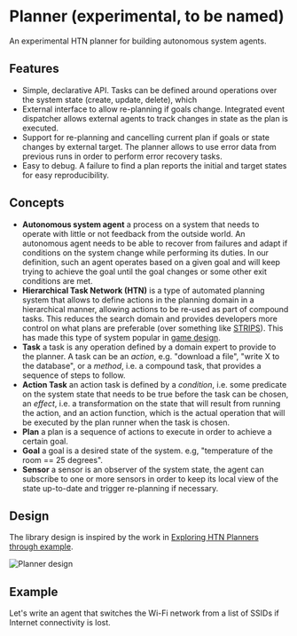 # Planner (experimental, to be named)

An experimental HTN planner for building autonomous system agents.

## Features

- Simple, declarative API. Tasks can be defined around operations over the system state (create, update, delete), which
- External interface to allow re-planning if goals change. Integrated event dispatcher allows external agents to track changes in state as the plan is executed.
- Support for re-planning and cancelling current plan if goals or state changes by external target. The planner allows to use error data from previous runs in order to perform error recovery tasks.
- Easy to debug. A failure to find a plan reports the initial and target states for easy reproducibility.

## Concepts

- **Autonomous system agent** a process on a system that needs to operate with little or not feedback from the outside world. An autonomous agent needs to be able to recover from failures and adapt if conditions on the system change while performing its duties. In our definition, such an agent operates based on a given goal and will keep trying to achieve the goal until the goal changes or some other exit conditions are met.
- **Hierarchical Task Network (HTN)** is a type of automated planning system that allows to define actions in the planning domain in a hierarchical manner, allowing actions to be re-used as part of compound tasks. This reduces the search domain and provides developers more control on what plans are preferable (over something like [STRIPS](https://es.wikipedia.org/wiki/STRIPS)). This has made this type of system popular in [game design](https://www.youtube.com/watch?v=kXm467TFTcY).
- **Task** a task is any operation defined by a domain expert to provide to the planner. A task can be an _action_, e.g. "download a file", "write X to the database", or a _method_, i.e. a compound task, that provides a sequence of steps to follow.
- **Action Task** an action task is defined by a _condition_, i.e. some predicate on the system state that needs to be true before the task can be chosen, an _effect_, i.e. a transformation on the state that will result from running the action, and an action function, which is the actual operation that will be executed by the plan runner when the task is chosen.
- **Plan** a plan is a sequence of actions to execute in order to achieve a certain goal.
- **Goal** a goal is a desired state of the system. e.g, "temperature of the room == 25 degrees".
- **Sensor** a sensor is an observer of the system state, the agent can subscribe to one or more sensors in order to keep its local view of the state up-to-date and trigger re-planning if necessary.

## Design

The library design is inspired by the work in [Exploring HTN Planners through example](https://www.gameaipro.com/GameAIPro/GameAIPro_Chapter12_Exploring_HTN_Planners_through_Example.pdf).

![Planner design](./design.png)

## Example

Let's write an agent that switches the Wi-Fi network from a list of SSIDs if Internet connectivity is lost.
